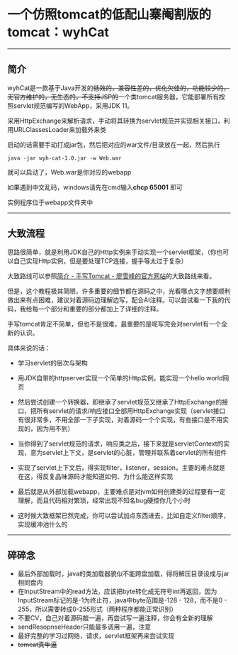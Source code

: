 # 一个仿照tomcat的低配山寨阉割版的tomcat：wyhCat

---

## 简介

​	wyhCat是一款基于Java开发的~~低效的，兼容性差的，优化欠佳的，功能较少的，无官方维护的，无生态的，不支持JSP的~~一个类tomcat服务器，它能部署所有按照servlet规范编写的WebApp，采用JDK 11。

​	采用HttpExchange来解析请求，手动将其转换为servlet规范并实现相关接口，利用URLClassesLoader来加载外来类

​	启动的话需要手动打成jar包，然后把对应的war文件/目录放在一起，然后执行

```
java -jar wyh-cat-1.0.jar -w Web.war
```

就可以启动了，Web.war是你对应的webapp

如果遇到中文乱码，windows请先在cmd输入**chcp 65001** 即可

实例程序位于webapp文件夹中

---

## 大致流程

​	思路很简单，就是利用JDK自己的Http实例来手动实现一个servlet框架，（你也可以自己实现Http实例，但是要处理TCP连接，握手等太过于复杂）

大致路线可以参照[简介 - 手写Tomcat - 廖雪峰的官方网站](https://liaoxuefeng.com/books/jerrymouse/introduction/index.html)的大致路线来看。

​	但是，这个教程极其简陋，许多重要的细节都在源码之中，光看哪点文字想要顺利做出来有点困难，建议对着源码边理解边写，配合AI注释。可以尝试看一下我的代码，我给每一个部分和重要的部分都加上了详细的注释。

​	手写tomcat肯定不简单，但也不是很难，最重要的是呢写完会对servlet有一个全新的认识。

具体来说的话：

- 学习servlet的层次与架构

- 用JDK自带的httpserver实现一个简单的Http实例，能实现一个hello world网页
- 然后尝试创建一个转换器，即继承了servlet规范又继承了HttpExchange的接口，把所有servlet的请求/响应接口全部用HttpExchange实现（servlet接口有很非常多，不用全部一下子实现，对着源码一个个实现，有些接口是不用实现的，因为用不到）
- 当你得到了servlet规范的请求，响应类之后，接下来就是servletContext的实现，意为servlet上下文，是servlet的心脏，管理并联系着servlet的所有组件
- 实现了servlet上下文后，得实现filter，listener，session，主要的难点就是在这，得反复品味源码才能知道如何、为什么能这样实现
- 最后就是从外部加载webapp，主要难点是对jvm如何创建类的过程要有一定理解，而且代码相对繁琐，经常出现不知名bug硬控你几个小时
- 这时候大致框架已然完成，你可以尝试加点东西进去，比如自定义filter顺序，实现缓冲池什么的

---

## 碎碎念

+ 最后外部加载时，java的类加载器貌似不能跨盘加载，得将解压目录设成与jar相同盘内
+ 在InputStream中的read方法，应该把byte转化成无符号int再返回，因为InputStream标记的是-1为终止符，java中byte范围是-128 - 128，而不是0 - 255，所以需要转成0-255形式（两种程序都能正常识别）
+ 不要CV，自己对着源码敲一遍，再尝试写一遍注释，你会有全新的理解
+ sendResopnseHeader只能最多调用一遍，注意
+ 最好完整的学习过网络，请求，servlet框架再来尝试实现
+ ~~tomcat真牛逼~~